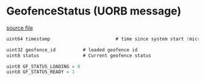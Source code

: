 # GeofenceStatus (UORB message)

[source file](https://github.com/PX4/PX4-Autopilot/blob/main/msg/GeofenceStatus.msg)

```c
uint64 timestamp                        # time since system start (microseconds)

uint32 geofence_id 			# loaded geofence id
uint8 status 				# Current geofence status

uint8 GF_STATUS_LOADING = 0
uint8 GF_STATUS_READY = 1

```

